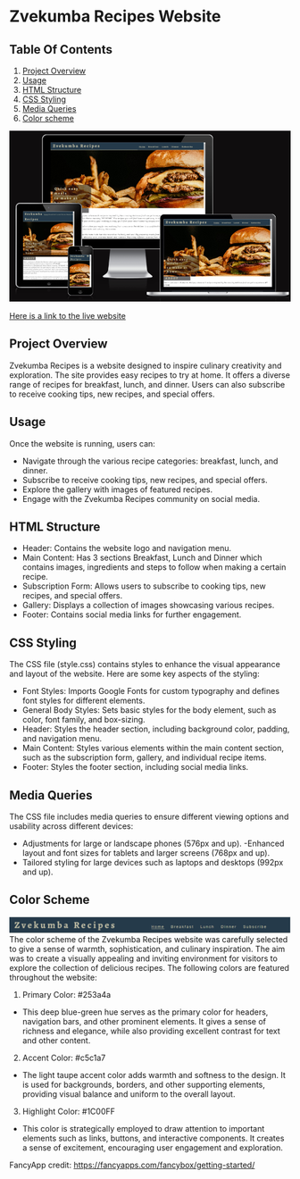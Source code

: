 # Zvekumba Recipes Website

## Table Of Contents
1. [Project Overview](#project-overview)
2. [Usage](#usage)
3. [HTML Structure](#html-structure)
4. [CSS Styling](#css-styling)
5. [Media Queries](#media-queries)
6. [Color scheme](#color-scheme)

![Responsive Mockup][def2]

[Here is a link to the live website](https://hazelhawadi.github.io/Zvekumba-Recipes/)

## Project Overview
Zvekumba Recipes is a website designed to inspire culinary creativity and exploration. The site provides easy recipes to try at home. It offers a diverse range of recipes for breakfast, lunch, and dinner. Users can also subscribe to receive cooking tips, new recipes, and special offers.

## Usage
Once the website is running, users can:
- Navigate through the various recipe categories: breakfast, lunch, and dinner.
- Subscribe to receive cooking tips, new recipes, and special offers.
- Explore the gallery with images of featured recipes.
- Engage with the Zvekumba Recipes community on social media.

## HTML Structure
- Header: Contains the website logo and navigation menu.
- Main Content: Has 3 sections Breakfast, Lunch and Dinner which contains images, ingredients and steps to follow when making a certain recipe.
- Subscription Form: Allows users to subscribe to cooking tips, new recipes, and special offers.
- Gallery: Displays a collection of images showcasing various recipes.
- Footer: Contains social media links for further engagement.

## CSS Styling
The CSS file (style.css) contains styles to enhance the visual appearance and layout of the website. Here are some key aspects of the styling:
- Font Styles: Imports Google Fonts for custom typography and defines font styles for different elements.
- General Body Styles: Sets basic styles for the body element, such as color, font family, and box-sizing.
- Header: Styles the header section, including background color, padding, and navigation menu.
- Main Content: Styles various elements within the main content section, such as the subscription form, gallery, and individual recipe items.
- Footer: Styles the footer section, including social media links.

## Media Queries
The CSS file includes media queries to ensure different viewing options and usability across different devices:
- Adjustments for large or landscape phones (576px and up).
-Enhanced layout and font sizes for tablets and larger screens (768px and up).
- Tailored styling for large devices such as laptops and desktops (992px and up).

## Color Scheme
![color scheme][def]
The color scheme of the Zvekumba Recipes website was carefully selected to give a sense of warmth, sophistication, and culinary inspiration. The aim was to create a visually appealing and inviting environment for visitors to explore the collection of delicious recipes. The following colors are featured throughout the website:
1. Primary Color: #253a4a
- This deep blue-green hue serves as the primary color for headers, navigation bars, and other prominent elements. It gives a sense of richness and elegance, while also providing excellent contrast for text and other content.
2. Accent Color: #c5c1a7
- The light taupe accent color adds warmth and softness to the design. It is used for backgrounds, borders, and other supporting elements, providing visual balance and uniform to the overall layout.
3. Highlight Color: #1C00FF
- This color is strategically employed to draw attention to important elements such as links, buttons, and interactive components. It creates a sense of excitement, encouraging user engagement and exploration.
















FancyApp credit: https://fancyapps.com/fancybox/getting-started/


[def2]: assets/images/readme/zvekumba%20recipes%20responsive%20image.png
[color scheme]: assets/images/readme/zvekumba%20header.png
[def]: assets/images/readme/zvekumba%20header.png
